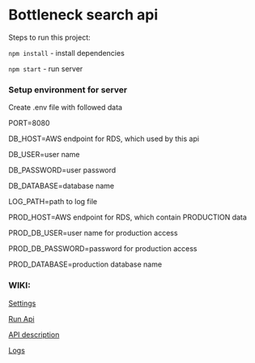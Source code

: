 # Bottleneck search api

Steps to run this project:

`npm install` - install dependencies

`npm start` - run server


### Setup environment for server

Create .env file with followed data

PORT=8080

DB_HOST=AWS endpoint for RDS, which used by this api

DB_USER=user name

DB_PASSWORD=user password
    
DB_DATABASE=database name
    
LOG_PATH=path to log file

PROD_HOST=AWS endpoint for RDS, which contain PRODUCTION data

PROD_DB_USER=user name for production access
    
PROD_DB_PASSWORD=password for production access
    
PROD_DATABASE=production database name



### WIKI: 

[Settings](https://github.com/ReginaGimazova/log_analyzer_api/wiki/Settings)

[Run Api](https://github.com/ReginaGimazova/log_analyzer_api/wiki/Run-API)

[API description](https://github.com/ReginaGimazova/log_analyzer_api/wiki/API)

[Logs](https://github.com/ReginaGimazova/log_analyzer_api/wiki/Logs)
